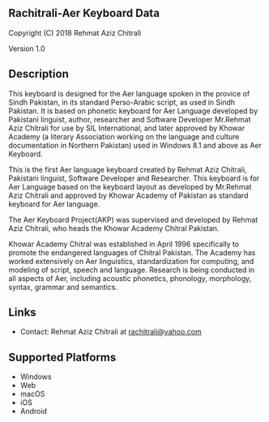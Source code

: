 Rachitrali-Aer Keyboard Data
-------------

Copyright (C) 2018 Rehmat Aziz Chitrali

Version 1.0

Description
-----------

This keyboard is designed for the Aer language spoken in the provice of Sindh Pakistan, in its standard Perso-Arabic script, 
as used in Sindh Pakistan. It is based on phonetic keyboard for Aer Language 
developed by Pakistani linguist, author, researcher and Software Developer Mr.Rehmat Aziz Chitrali for 
use by SIL International, and later approved by Khowar Academy (a literary Association working on the 
language and culture documentation in Northern Pakistan) used in Windows 8.1 and above as Aer Keyboard.

This is the first Aer language keyboard created by Rehmat Aziz Chitrali, Pakistani linguist, 
Software Developer and Researcher. This keyboard is for Aer Language based on the keyboard layout 
as developed by Mr.Rehmat Aziz Chitrali and approved by Khowar Academy of Pakistan as standard keyboard 
for Aer language.

The Aer Keyboard Project(AKP) was supervised and developed by Rehmat Aziz Chitrali, who heads the 
Khowar Academy Chitral Pakistan. 

Khowar Academy Chitral was established in April 1996 specifically to promote the endangered languages 
of Chitral Pakistan. The Academy has worked extensively on Aer linguistics, standardization for 
computing, and modeling of script, speech and language. Research is being conducted in all aspects of 
Aer, including acoustic phonetics, phonology, morphology, syntax, grammar and semantics.

Links
-----

 * Contact: Rehmat Aziz Chitrali at rachitrali@yahoo.com
 
Supported Platforms
-------------------
 * Windows
 * Web
 * macOS
 * iOS
 * Android
